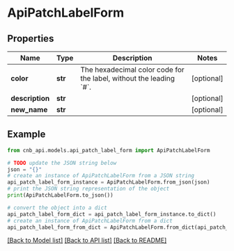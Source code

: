 # ApiPatchLabelForm


## Properties

Name | Type | Description | Notes
------------ | ------------- | ------------- | -------------
**color** | **str** | The hexadecimal color code for the label, without the leading &#x60;#&#x60;. | [optional] 
**description** | **str** |  | [optional] 
**new_name** | **str** |  | [optional] 

## Example

```python
from cnb_api.models.api_patch_label_form import ApiPatchLabelForm

# TODO update the JSON string below
json = "{}"
# create an instance of ApiPatchLabelForm from a JSON string
api_patch_label_form_instance = ApiPatchLabelForm.from_json(json)
# print the JSON string representation of the object
print(ApiPatchLabelForm.to_json())

# convert the object into a dict
api_patch_label_form_dict = api_patch_label_form_instance.to_dict()
# create an instance of ApiPatchLabelForm from a dict
api_patch_label_form_from_dict = ApiPatchLabelForm.from_dict(api_patch_label_form_dict)
```
[[Back to Model list]](../README.md#documentation-for-models) [[Back to API list]](../README.md#documentation-for-api-endpoints) [[Back to README]](../README.md)



